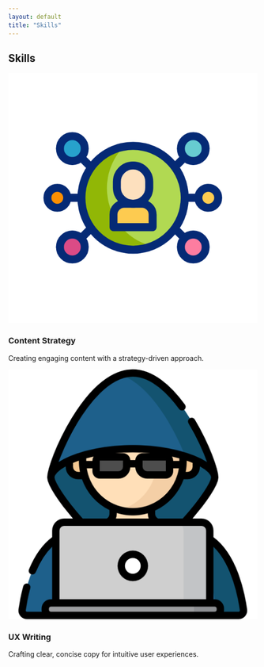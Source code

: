 ```yaml
---
layout: default
title: "Skills"
---
```


<section class="skills-section">
  <div class="container">
    <h2 class="section-title">Skills</h2>
    <div class="skills-grid">
      <div class="skill-item">
        <img src="/assets/images/skills.gif" alt="Skills Animation" class="animated-icon">
        <h3>Content Strategy</h3>
        <p>Creating engaging content with a strategy-driven approach.</p>
      </div>
      <div class="skill-item">
        <img src="/assets/images/idea.png" alt="Idea Icon" class="static-icon">
        <h3>UX Writing</h3>
        <p>Crafting clear, concise copy for intuitive user experiences.</p>
      </div>
    </div>
  </div>
</section>
